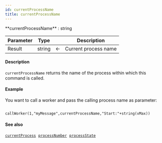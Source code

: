 ```yaml
---
id: currentProcessName
title: currentProcessName
---
```



<!-- REF #_command_.currentProcessName.Syntax -->**currentProcessName** : string<!-- END REF -->


<!-- REF #_command_.currentProcessName.Params -->
|Parameter|Type||Description|
|---------|--- |:---:|------|
|Result|string|&#8592;|Current process name|<!-- END REF -->


#### Description


`currentProcessName` <!-- REF #_command_.currentProcessName.Summary -->returns the name of the process within which this command is called<!-- END REF -->.


#### Example

You want to call a worker and pass the calling process name as parameter:

```qs

callWorker(1,"myMessage",currentProcessName,"Start:"+string(vMax))
```


#### See also

[`currentProcess`](currentProcess.md)&nbsp; 
[`processNumber`](processNumber.md)&nbsp; 
[`processState`](processState.md)
